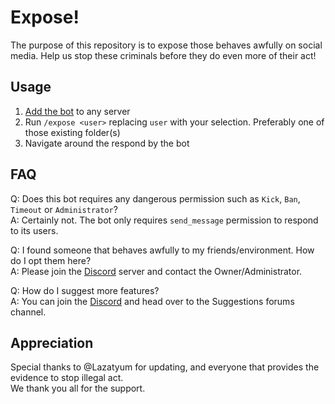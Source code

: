 # Expose!
The purpose of this repository is to expose those behaves awfully on social media.
Help us stop these criminals before they do even more of their act!

## Usage
1. [Add the bot](https://discord.com/oauth2/authorize?client_id=1249999879061897278) to any server
2. Run `/expose <user>` replacing `user` with your selection. Preferably one of those existing folder(s)
3. Navigate around the respond by the bot

## FAQ
Q: Does this bot requires any dangerous permission such as `Kick`, `Ban`, `Timeout` or `Administrator`?  
A: Certainly not. The bot only requires `send_message` permission to respond to its users.  
  
Q: I found someone that behaves awfully to my friends/environment. How do I opt them here?  
A: Please join the [Discord](https://discord.gg/VErveCCJ67) server and contact the Owner/Administrator.  
  
Q: How do I suggest more features?  
A: You can join the [Discord](https://discord.gg/VErveCCJ67) and head over to the Suggestions forums channel.  
  
## Appreciation
Special thanks to @Lazatyum for updating, and everyone that provides the evidence to stop illegal act.  
We thank you all for the support.
